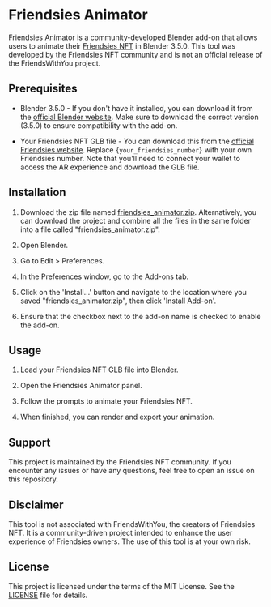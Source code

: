 # Friendsies Animator

Friendsies Animator is a community-developed Blender add-on that allows users to animate their [Friendsies NFT](https://friendsies.io) in Blender 3.5.0. This tool was developed by the Friendsies NFT community and is not an official release of the FriendsWithYou project. 

## Prerequisites

- Blender 3.5.0 - If you don't have it installed, you can download it from the [official Blender website](https://www.blender.org/download/). Make sure to download the correct version (3.5.0) to ensure compatibility with the add-on.

- Your Friendsies NFT GLB file - You can download this from the [official Friendsies website](https://friendsies.io/share/{your_friendsies_number}). Replace `{your_friendsies_number}` with your own Friendsies number. Note that you'll need to connect your wallet to access the AR experience and download the GLB file.

## Installation

1. Download the zip file named [friendsies_animator.zip](https://github.com/IntergalacticPizzaLord/friendsies_animator/blob/86790fae6f8faa863bcef72c511ea4fcc7bafe92/friendsies_animator.zip). Alternatively, you can download the project and combine all the files in the same folder into a file called "friendsies_animator.zip".

2. Open Blender.

3. Go to Edit > Preferences.

4. In the Preferences window, go to the Add-ons tab.

5. Click on the 'Install...' button and navigate to the location where you saved "friendsies_animator.zip", then click 'Install Add-on'.

6. Ensure that the checkbox next to the add-on name is checked to enable the add-on.

## Usage

1. Load your Friendsies NFT GLB file into Blender.

2. Open the Friendsies Animator panel.

3. Follow the prompts to animate your Friendsies NFT.

4. When finished, you can render and export your animation.

## Support

This project is maintained by the Friendsies NFT community. If you encounter any issues or have any questions, feel free to open an issue on this repository. 

## Disclaimer

This tool is not associated with FriendsWithYou, the creators of Friendsies NFT. It is a community-driven project intended to enhance the user experience of Friendsies owners. The use of this tool is at your own risk.

## License

This project is licensed under the terms of the MIT License. See the [LICENSE](https://github.com/IntergalacticPizzaLord/friendsies_animator/blob/a2f4c964bb3b7b137dcd33ca5b4f8614356d22df/LICENSE) file for details.

